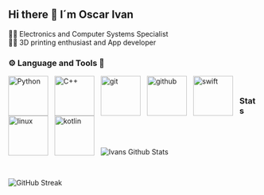 ## Hi there 👋 I´m Oscar Ivan

👨‍💻 Electronics and Computer Systems Specialist
<br/>
👩‍🏭 3D printing enthusiast and App developer
### ⚙️ Language and Tools 🔧
  <img align="left" alt="Python" width="80px" style="padding-right:10px;" src="https://cdn.jsdelivr.net/gh/devicons/devicon@latest/icons/python/python-original-wordmark.svg" />
  <img align="left" alt="C++" width="80px" style="padding-right:10px;" src="https://cdn.jsdelivr.net/gh/devicons/devicon@latest/icons/cplusplus/cplusplus-original.svg" />
  <img align="left" alt="git" width="80px" style="padding-right:10px;" src="https://cdn.jsdelivr.net/gh/devicons/devicon@latest/icons/git/git-original.svg" />
  <img align="left" alt="github" width="80px" style="padding-right:10px;" src="https://cdn.jsdelivr.net/gh/devicons/devicon@latest/icons/github/github-original.svg" />
  <img align="left" alt="swift" width="80px" style="padding-right:10px;" src="https://cdn.jsdelivr.net/gh/devicons/devicon@latest/icons/swift/swift-original.svg" />
  <img align="left" alt="linux" width="80px" style="padding-right:10px;" src="https://cdn.jsdelivr.net/gh/devicons/devicon@latest/icons/linux/linux-original.svg" />
  <img align="left" alt="kotlin" width="80px" style="padding-right:10px;" src="https://cdn.jsdelivr.net/gh/devicons/devicon@latest/icons/kotlin/kotlin-original.svg" />
  
  <br/>

### Stats

  <br/>
  <br/>
  
  ![Ivans Github Stats](https://github-readme-stats.vercel.app/api?username=Oscar-I-M-G&show_icons=true&theme=gruvbox)
  
  <br/>
  
  ![GitHub Streak](https://streak-stats.demolab.com?user=Oscar-I-M-G&theme=gruvbox&border_radius=4.5)
          
          
          
          
          
          
